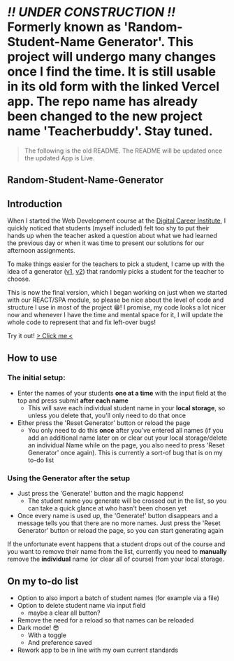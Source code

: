 # _!! UNDER CONSTRUCTION !!_ Formerly known as 'Random-Student-Name Generator'. This project will undergo many changes once I find the time. It is still usable in its old form with the linked Vercel app. The repo name has already been changed to the new project name 'Teacherbuddy'. Stay tuned.

> The following is the old README. The README will be updated once the updated App is Live.

## Random-Student-Name-Generator

## Introduction

When I started the Web Development course at the [Digital Career Institute](https://github.com/DigitalCareerInstitute), I quickly noticed that students (myself included) felt too shy to put their hands up when the teacher asked a question about what we had learned the previous day or when it was time to present our solutions for our afternoon assignments.

To make things easier for the teachers to pick a student, I came up with the idea of a generator ([v1](https://github.com/mrbubbles-src/random-name-gen-v1), [v2](https://github.com/mrbubbles-src/random-name-gen-v2)) that randomly picks a student for the teacher to choose.

This is now the final version, which I began working on just when we started with our REACT/SPA module, so please be nice about the level of code and structure I use in most of the project 😁! I promise, my code looks a lot nicer now and whenever I have the time and mental space for it, I will update the whole code to represent that and fix left-over bugs!

Try it out! [> Click me <](https://random-student-name-generator.vercel.app/)

## How to use

### The initial setup:

- Enter the names of your students **one at a time** with the input field at the top and press submit **after each name**
  - This will save each individual student name in your **local storage**, so unless you delete that, you'll only need to do that once
- Either press the 'Reset Generator' button or reload the page
  - You only need to do this **once** after you've entered all names (if you add an additional name later on or clear out your local storage/delete an individual Name while on the page, you also need to press 'Reset Generator' once again). This is currently a sort-of bug that is on my to-do list

### Using the Generator after the setup

- Just press the 'Generate!' button and the magic happens!
  - The student name you generate will be crossed out in the list, so you can take a quick glance at who hasn't been chosen yet
- Once every name is used up, the 'Generate!' button disappears and a message tells you that there are no more names. Just press the 'Reset Generator' button or reload the page, so you can start generating again

If the unfortunate event happens that a student drops out of the course and you want to remove their name from the list, currently you need to **manually** remove the **individual** name (or clear all of course) from your local storage.

## On my to-do list

- Option to also import a batch of student names (for example via a file)
- Option to delete student name via input field
  - maybe a clear all button?
- Remove the need for a reload so that names can be reloaded
- Dark mode! 😎
  - With a toggle
  - And preference saved
- Rework app to be in line with my own current standards
